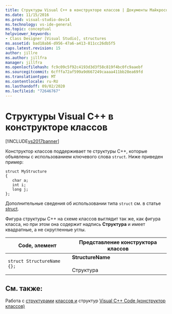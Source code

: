 ```yaml
---
title: Структуры Visual C++ в конструкторе классов | Документы Майкрософт
ms.date: 11/15/2016
ms.prod: visual-studio-dev14
ms.technology: vs-ide-general
ms.topic: conceptual
helpviewer_keywords:
- Class Designer [Visual Studio], structures
ms.assetid: bad18ab6-d956-47a6-a413-811cc26db5f5
caps.latest.revision: 15
author: jillre
ms.author: jillfra
manager: jillfra
ms.openlocfilehash: fc9c09c5f92c4193d3d3f58c819f4bc0fc9aaebf
ms.sourcegitcommit: 6cfffa72af599a9d667249caaaa411bb28ea69fd
ms.translationtype: MT
ms.contentlocale: ru-RU
ms.lasthandoff: 09/02/2020
ms.locfileid: "72646767"
---
```

# <a name="visual-c-structures-in-class-designer"></a>Структуры Visual C++ в конструкторе классов
[!INCLUDE[vs2017banner](../includes/vs2017banner.md)]

Конструктор классов поддерживает те структуры C++, которые объявлены с использованием ключевого слова `struct`. Ниже приведен пример:

```
struct MyStructure
{
   char a;
   int i;
   long j;
};
```

 Дополнительные сведения об использовании типа `struct` см. в статье [struct](https://msdn.microsoft.com/library/3c6ba273-e248-4ff1-8c69-d2abcf1263c6).

 Фигура структуры C++ на схеме классов выглядит так же, как фигура класса, но при этом она содержит надпись **Структура** и имеет квадратные, а не скругленные углы.

|Code, элемент|Представление конструктора классов|
|------------------|-------------------------|
|`struct StructureName {};`|**StructureName**<br /><br /> Структура|

## <a name="see-also"></a>См. также:
 Работа с [структурами](https://msdn.microsoft.com/library/3c6ba273-e248-4ff1-8c69-d2abcf1263c6) [классов и](https://msdn.microsoft.com/library/516dd496-13fb-4f17-845a-e9ca45437873) структур [Visual C++ Code (конструктор классов)](../ide/working-with-visual-cpp-code-class-designer.md)
